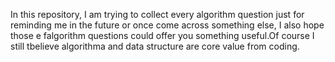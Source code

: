 In this repository, I am trying to collect every algorithm question just for reminding me in the future or once come across something else, I also hope those e falgorithm questions could offer you something useful.Of course I still tbelieve algorithma and data structure are core value from coding.

